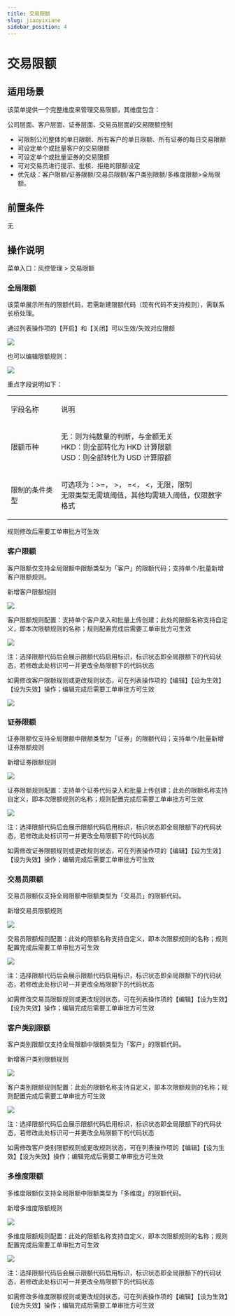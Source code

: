 ```yaml
---
title: 交易限额
slug: jiaoyixiane
sidebar_position: 4
---
```



# 交易限额

## 适用场景

该菜单提供一个完整维度来管理交易限额，其维度包含：

公司层面、客户层面、证券层面、交易员层面的交易限额控制

- 可限制公司整体的单日限额、所有客户的单日限额、所有证券的每日交易限额
- 可设定单个或批量客户的交易限额 
- 可设定单个或批量证券的交易限额 
- 可对交易员进行提示、批核、拒绝的限额设定
- 优先级：客户限额/证券限额/交易员限额/客户类别限额/多维度限额&gt;全局限额。

## 前置条件

无

## 操作说明

菜单入口：风控管理 &gt; 交易限额

### 全局限额

该菜单展示所有的限额代码，若需新建限额代码（现有代码不支持规则），需联系长桥处理。

通过列表操作项的【开启】和【关闭】可以生效/失效对应限额

<img src="/assets/WAZ3b7NTKo98rExkuqGc7QIInSc.png"/>

也可以编辑限额规则：

<img src="/assets/Or7abKxpJoQwcNxARiXcaqXcnwb.png"/>

重点字段说明如下：

<table>
<colgroup>
<col width="172"/>
<col width="612"/>
</colgroup>
<tbody>
<tr>
<td><p>字段名称</p></td><td><p>说明</p></td></tr>
<tr>
<td><p>限额币种</p></td><td><p>无：则为纯数量的判断，与金额无关<br/>HKD：则全部转化为 HKD 计算限额<br/>USD：则全部转化为 USD 计算限额 </p></td></tr>
<tr>
<td><p>限制的条件类型</p></td><td><p>可选项为：&gt;=， &gt;， =&lt;， &lt;，无限，限制<br/>无限类型无需填阈值，其他均需填入阈值，仅限数字格式</p></td></tr>
</tbody>
</table>

规则修改后需要工单审批方可生效

### 客户限额

客户限额仅支持全局限额中限额类型为「客户」的限额代码；支持单个/批量新增客户限额规则。

新增客户限额规则

<img src="/assets/Km5NbSMUXoNQ6lxyNQwcSN6unbg.png"/>

客户限额规则配置：支持单个客户录入和批量上传创建；此处的限额名称支持自定义，即本次限额规则的名称；规则配置完成后需要工单审批方可生效

<img src="/assets/U485bLrIHo6E2qxYUECc1tsZndb.png"/>

注：选择限额代码后会展示限额代码启用标识，标识状态即全局限额下的代码状态，若修改此处标识可一并更改全局限额下的代码状态

如需修改客户限额规则或更改规则状态，可在列表操作项的【编辑】【设为生效】【设为失效】操作；编辑完成后需要工单审批方可生效

<img src="/assets/Rmc6be8gIotzRXxcnCYckShlnid.png"/>

### 证券限额

证券限额仅支持全局限额中限额类型为「证券」的限额代码；支持单个/批量新增证券限额规则

新增证券限额规则

<img src="/assets/MJGHbmwdTovJBAxoVElcrXdLnTb.png"/>

证券限额规则配置：支持单个证券代码录入和批量上传创建；此处的限额名称支持自定义，即本次限额规则的名称；规则配置完成后需要工单审批方可生效

<img src="/assets/CgWfbTDHUozPfPxSkQgcSKzsnDf.png"/>

注：选择限额代码后会展示限额代码启用标识，标识状态即全局限额下的代码状态，若修改此处标识可一并更改全局限额下的代码状态

如需修改证券限额规则或更改规则状态，可在列表操作项的【编辑】【设为生效】【设为失效】操作；编辑完成后需要工单审批方可生效

### 交易员限额

交易员限额仅支持全局限额中限额类型为「交易员」的限额代码。

新增交易员限额规则

<img src="/assets/NVUlbXuHUoDOkNxoLercnds2nHe.png"/>

交易员限额规则配置：此处的限额名称支持自定义，即本次限额规则的名称；规则配置完成后需要工单审批方可生效

<img src="/assets/UQsFbnCz4oBRjXx6BZCcHMeJnQe.png"/>

注：选择限额代码后会展示限额代码启用标识，标识状态即全局限额下的代码状态，若修改此处标识可一并更改全局限额下的代码状态

如需修改交易员限额规则或更改规则状态，可在列表操作项的【编辑】【设为生效】【设为失效】操作；编辑完成后需要工单审批方可生效

### 客户类别限额

客户类别限额仅支持全局限额中限额类型为「客户」的限额代码。

新增客户类别限额规则

<img src="/assets/PdTkbZULNobZY2xksH6cgkwtnYd.png"/>

客户类别限额规则配置：此处的限额名称支持自定义，即本次限额规则的名称；规则配置完成后需要工单审批方可生效

<img src="/assets/T0aab4f6aoY3uCxdb8AcMrninRe.png"/>

注：选择限额代码后会展示限额代码启用标识，标识状态即全局限额下的代码状态，若修改此处标识可一并更改全局限额下的代码状态

如需修改客户类别限额规则或更改规则状态，可在列表操作项的【编辑】【设为生效】【设为失效】操作；编辑完成后需要工单审批方可生效

### 多维度限额

多维度限额仅支持全局限额中限额类型为「多维度」的限额代码。

新增多维度限额规则

<img src="/assets/TJJsb2EBxoqdORxH8spcWOq4nEb.png"/>

多维度限额规则配置：此处的限额名称支持自定义，即本次限额规则的名称；规则配置完成后需要工单审批方可生效

<img src="/assets/NWYKbOwxgoqkcvxF6Pocrk3pnjg.png"/>

注：选择限额代码后会展示限额代码启用标识，标识状态即全局限额下的代码状态，若修改此处标识可一并更改全局限额下的代码状态

如需修改多维度限额规则或更改规则状态，可在列表操作项的【编辑】【设为生效】【设为失效】操作；编辑完成后需要工单审批方可生效


